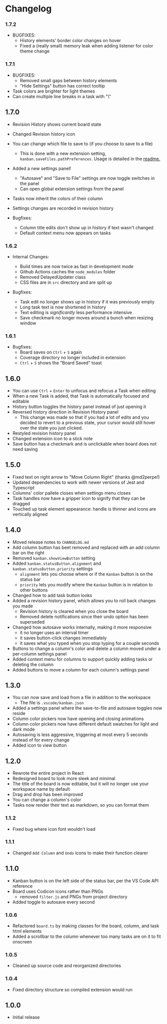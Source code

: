 # Changelog

### 1.7.2

-   BUGFIXES:
    -   History elements' border color changes on hover
    -   Fixed a (really small) memory leak when adding listener for color theme change

### 1.7.1

-   BUGFIXES:
    -   Removed small gaps between history elements
    -   "Hide Settings" button has correct tooltip
-   Task colors are brighter for light themes
-   Can create multiple line breaks in a task with "\\"

## 1.7.0

-   Revision History shows current board state
-   Changed Revision history icon
-   You can change which file to save to (if you choose to save to a file)
    -   This is done with a new extension setting, `kanban.saveFiles.pathPreferences`. Usage is detailed in the [readme.](README.md)
-   Added a new settings panel!
    -   "Autosave" and "Save to File" settings are now toggle switches in the panel
    -   Can open global extension settings from the panel
-   Tasks now inherit the colors of their column
-   Settings changes are recorded in revision history

-   Bugfixes:
    -   Column title edits don't show up in history if text wasn't changed
    -   Default context menu now appears on tasks

### 1.6.2

-   Internal Changes:

    -   Build times are now twice as fast in development mode
    -   Github Actions caches the `node_modules` folder
    -   Removed DelayedUpdater class
    -   CSS files are in `src` directory and are split up

-   Bugfixes:
    -   Task edit no longer shows up in history if it was previously empty
    -   Long task text is now shortened in history
    -   Text editing is _significantly_ less performance intensive
    -   Save checkmark no longer moves around a bunch when resizing window

### 1.6.1

-   Bugfixes:
    -   Board saves on `Ctrl` + `S` again
    -   Coverage directory no longer included in extension
    -   `Ctrl` + `S` shows the "Board Saved" toast

## 1.6.0

-   You can use `Ctrl` + `Enter` to unfocus and refocus a Task when editing
-   When a new Task is added, that Task is automatically focused and editable
-   History button toggles the history panel instead of just opening it
-   Reversed history direction in Revision History panel
    -   This change was made so that if you had a lot of edits and you decided to revert to a previous state, your cursor would still hover over the state you just clicked.
-   Restyled revision history panel
-   Changed extension icon to a stick note
-   Save button has a checkmark and is unclickable when board does not need saving

## 1.5.0

-   Fixed text on right arrow to "Move Column Right" (thanks @md2perpe!)
-   Updated dependencies to work with newer versions of Jest and Typescript
-   Columns' color pallete closes when settings menu closes
-   Task handles now have a gripper icon to signify that they can be dragged
-   Touched up task element appearance: handle is thinner and icons are vertically aligned

## 1.4.0

-   Moved release notes to `CHANGELOG.md`
-   Add column button has beet removed and replaced with an add column bar on the right
-   Removed `kanban.showViewButton` setting
-   Added `kanban.statusButton.alignment` and `kanban.statusButton.priority` settings
    -   `alignment` lets you choose where or if the `Kanban` button is on the status bar
    -   `priority` lets you modify where the `Kanban` button is in relation to other buttons
-   Changed how to add task button looks
-   Added a revision history panel, which allows you to roll back changes you made
    -   Revision history is cleared when you close the board
    -   Removed delete notifications since their undo option has been superseded
-   Changed how autosave works internally, making it more responsive
    -   it no longer uses an interval timer
    -   it saves button-click changes immediately
    -   it saves what you typed when you stop typing for a couple seconds
-   Buttons to change a column's color and delete a column moved under a per-column settings panel
-   Added context menu for columns to support quickly adding tasks or deleting the column
-   Added buttons to move a column for each column's settings panel

## 1.3.0

-   You can now save and load from a file in addition to the workspace
    -   The file is `.vscode/kanban.json`
-   Added a settings panel where the save-to-file and autosave toggles now reside
-   Column color pickers now have opening and closing animations
-   Column color pickers now have different default swatches for light and dark mode
-   Autosaving is less aggressive, triggering at most every 5 seconds instead of for every change
-   Added icon to view button

## 1.2.0

-   Rewrote the entire project in React
-   Redesigned board to look more sleek and minimal
-   The title of the board is now editable, but it will no longer use your workspace name by default
-   Drag and drop has been improved
-   You can change a column's color
-   Tasks now render their text as markdown, so you can format them

### 1.1.2

-   Fixed bug where icon font wouldn't load

### 1.1.1

-   Changed `Add Column` and `Undo` icons to make their function clearer

## 1.1.0

-   Kanban button is on the left side of the status bar, per the VS Code API reference
-   Board uses Codicon icons rather than PNGs
    -   removed `filter.js` and PNGs from project directory
-   Added toggle to autosave every second

### 1.0.6

-   Refactored `board.ts` by making classes for the board, column, and task html elements
-   Added a scrollbar to the column whenever too many tasks are on it to fit onscreen

### 1.0.5

-   Cleaned up source code and reorganized directories

### 1.0.4

-   Fixed directory structure so compiled extension would run

## 1.0.0

-   Initial release
